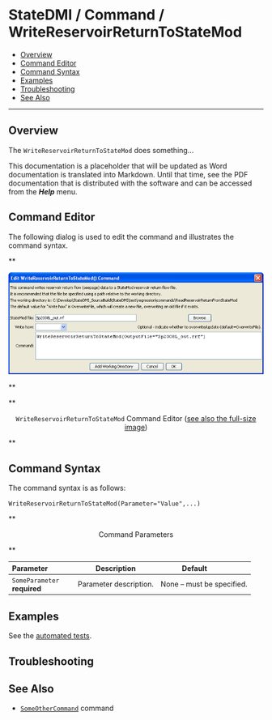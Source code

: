 # StateDMI / Command / WriteReservoirReturnToStateMod #

* [Overview](#overview)
* [Command Editor](#command-editor)
* [Command Syntax](#command-syntax)
* [Examples](#examples)
* [Troubleshooting](#troubleshooting)
* [See Also](#see-also)

-------------------------

## Overview ##

The `WriteReservoirReturnToStateMod` does something...

This documentation is a placeholder that will be updated as Word documentation is translated into Markdown.
Until that time, see the PDF documentation that is distributed with the software and can be accessed
from the ***Help*** menu.

## Command Editor ##

The following dialog is used to edit the command and illustrates the command syntax.

**<p style="text-align: center;">
![WriteReservoirReturnToStateMod](WriteReservoirReturnToStateMod.png)
</p>**

**<p style="text-align: center;">
`WriteReservoirReturnToStateMod` Command Editor (<a href="../WriteReservoirReturnToStateMod.png">see also the full-size image</a>)
</p>**

## Command Syntax ##

The command syntax is as follows:

```text
WriteReservoirReturnToStateMod(Parameter="Value",...)
```
**<p style="text-align: center;">
Command Parameters
</p>**

| **Parameter**&nbsp;&nbsp;&nbsp;&nbsp;&nbsp;&nbsp;&nbsp;&nbsp;&nbsp;&nbsp;&nbsp;&nbsp; | **Description** | **Default**&nbsp;&nbsp;&nbsp;&nbsp;&nbsp;&nbsp;&nbsp;&nbsp;&nbsp;&nbsp; |
| --------------|-----------------|----------------- |
|`SomeParameter`<br>**required**|Parameter description.|None – must be specified.|

## Examples ##

See the [automated tests](https://github.com/OpenCDSS/cdss-app-statedmi-test/tree/master/test/regression/commands/WriteReservoirReturnToStateMod).

## Troubleshooting ##

## See Also ##

* [`SomeOtherCommand`](../SomeOtherCommand/SomeOtherCommand) command
